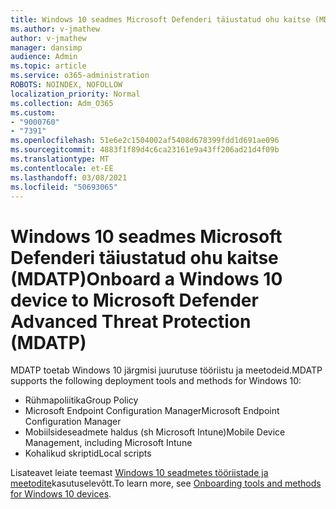 ```yaml
---
title: Windows 10 seadmes Microsoft Defenderi täiustatud ohu kaitse (MDATP)
ms.author: v-jmathew
author: v-jmathew
manager: dansimp
audience: Admin
ms.topic: article
ms.service: o365-administration
ROBOTS: NOINDEX, NOFOLLOW
localization_priority: Normal
ms.collection: Adm_O365
ms.custom:
- "9000760"
- "7391"
ms.openlocfilehash: 51e6e2c1504002af5408d678399fdd1d691ae096
ms.sourcegitcommit: 4883f1f89d4c6ca23161e9a43ff206ad21d4f09b
ms.translationtype: MT
ms.contentlocale: et-EE
ms.lasthandoff: 03/08/2021
ms.locfileid: "50693065"
---
```

# <a name="onboard-a-windows-10-device-to-microsoft-defender-advanced-threat-protection-mdatp"></a><span data-ttu-id="ba370-102">Windows 10 seadmes Microsoft Defenderi täiustatud ohu kaitse (MDATP)</span><span class="sxs-lookup"><span data-stu-id="ba370-102">Onboard a Windows 10 device to Microsoft Defender Advanced Threat Protection (MDATP)</span></span>

<span data-ttu-id="ba370-103">MDATP toetab Windows 10 järgmisi juurutuse tööriistu ja meetodeid.</span><span class="sxs-lookup"><span data-stu-id="ba370-103">MDATP supports the following deployment tools and methods for Windows 10:</span></span>

- <span data-ttu-id="ba370-104">Rühmapoliitika</span><span class="sxs-lookup"><span data-stu-id="ba370-104">Group Policy</span></span>
- <span data-ttu-id="ba370-105">Microsoft Endpoint Configuration Manager</span><span class="sxs-lookup"><span data-stu-id="ba370-105">Microsoft Endpoint Configuration Manager</span></span>
- <span data-ttu-id="ba370-106">Mobiilsideseadmete haldus (sh Microsoft Intune)</span><span class="sxs-lookup"><span data-stu-id="ba370-106">Mobile Device Management, including Microsoft Intune</span></span>
- <span data-ttu-id="ba370-107">Kohalikud skriptid</span><span class="sxs-lookup"><span data-stu-id="ba370-107">Local scripts</span></span>

<span data-ttu-id="ba370-108">Lisateavet leiate teemast [Windows 10 seadmetes tööriistade ja meetodite](https://go.microsoft.com/fwlink/?linkid=2143460)kasutuselevõtt.</span><span class="sxs-lookup"><span data-stu-id="ba370-108">To learn more, see [Onboarding tools and methods for Windows 10 devices](https://go.microsoft.com/fwlink/?linkid=2143460).</span></span>

